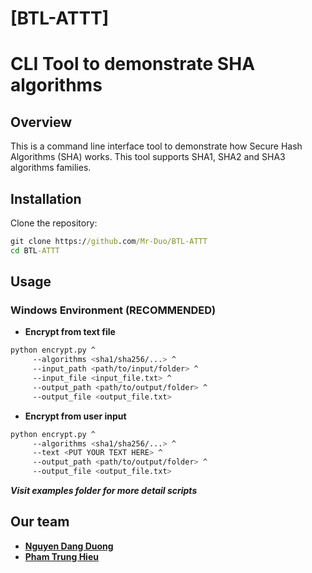 # [BTL-ATTT]
# CLI Tool to demonstrate SHA algorithms

## Overview
This is a command line interface tool to demonstrate how Secure Hash Algorithms (SHA) works.
This tool supports SHA1, SHA2 and SHA3 algorithms families.

## Installation
Clone the repository:
```bat
git clone https://github.com/Mr-Duo/BTL-ATTT
cd BTL-ATTT
```

## Usage
### Windows Environment (RECOMMENDED)
- **Encrypt from text file**
```bash
python encrypt.py ^
     --algorithms <sha1/sha256/...> ^
     --input_path <path/to/input/folder> ^
     --input_file <input_file.txt> ^
     --output_path <path/to/output/folder> ^
     --output_file <output_file.txt>
```

- **Encrypt from user input**
```bash
python encrypt.py ^
     --algorithms <sha1/sha256/...> ^
     --text <PUT YOUR TEXT HERE> ^
     --output_path <path/to/output/folder> ^
     --output_file <output_file.txt>
```

***Visit examples folder for more detail scripts***

## Our team
- **[Nguyen Dang Duong](https://github.com/Mr-Duo)** 
- **[Pham Trung Hieu](https://github.com/iammhiru)** 